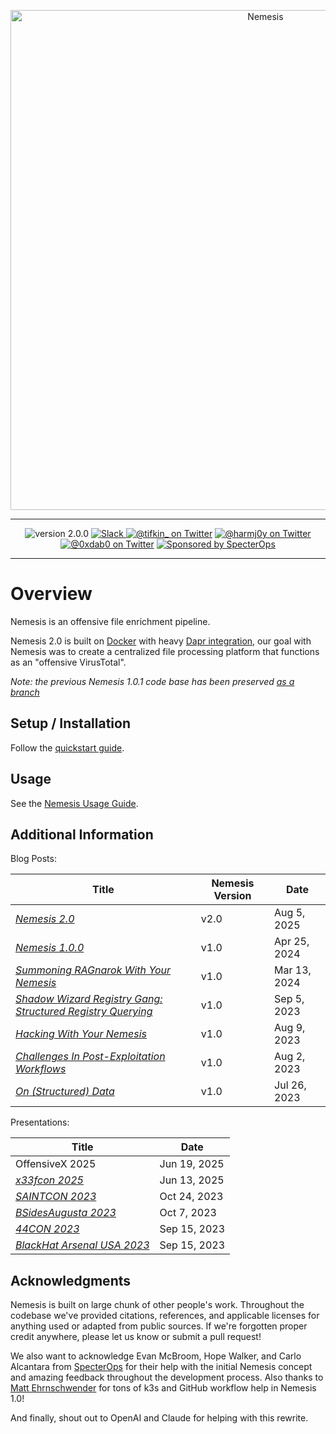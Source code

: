 <p align="center">
    <img src="docs/images/nemesis-light.png" alt="Nemesis" style="width: 800px;" />
</p>
<hr />

<p align="center">
<img src="https://img.shields.io/badge/version-2.0.0-blue" alt="version 2.0.0"/>
<a href="https://join.slack.com/t/bloodhoundhq/shared_invite/zt-1tgq6ojd2-ixpx5nz9Wjtbhc3i8AVAWw">
    <img src="https://img.shields.io/badge/Slack-%23nemesis—chat-blueviolet?logo=slack" alt="Slack"/>
</a>
<a href="https://twitter.com/tifkin_">
    <img src="https://img.shields.io/twitter/follow/tifkin_?style=social"
      alt="@tifkin_ on Twitter"/></a>
<a href="https://twitter.com/harmj0y">
    <img src="https://img.shields.io/twitter/follow/harmj0y?style=social"
      alt="@harmj0y on Twitter"/></a>
<a href="https://twitter.com/0xdab0">
    <img src="https://img.shields.io/twitter/follow/0xdab0?style=social"
      alt="@0xdab0 on Twitter"/></a>
<a href="https://github.com/specterops#nemesis">
    <img src="https://img.shields.io/endpoint?url=https%3A%2F%2Fraw.githubusercontent.com%2Fspecterops%2F.github%2Fmain%2Fconfig%2Fshield.json&style=flat"
      alt="Sponsored by SpecterOps"/>
</a>
</p>
<hr />

# Overview

Nemesis is an offensive file enrichment pipeline.

Nemesis 2.0 is built on [Docker](https://www.docker.com/) with heavy [Dapr integration](https://dapr.io/), our goal with Nemesis was to create a centralized file processing platform that functions as an "offensive VirusTotal".

_Note: the previous Nemesis 1.0.1 code base has been preserved [as a branch](https://github.com/SpecterOps/Nemesis/tree/nemesis-1.0.1)_

## Setup / Installation
Follow the [quickstart guide](docs/quickstart.md).


## Usage
See the [Nemesis Usage Guide](docs/usage_guide.md).


## Additional Information
Blog Posts:

| Title                                                                                                                                                            | Nemesis Version | Date         |
| ---------------------------------------------------------------------------------------------------------------------------------------------------------------- | --------------- | ------------ |
| [*Nemesis 2.0*](https://specterops.io/blog/2025/08/05/nemesis-2-0/)                                                                                              | v2.0            | Aug 5, 2025  |
| [*Nemesis 1.0.0*](https://posts.specterops.io/nemesis-1-0-0-8c6b745dc7c5)                                                                                        | v1.0            | Apr 25, 2024 |
| [*Summoning RAGnarok With Your Nemesis*](https://posts.specterops.io/summoning-ragnarok-with-your-nemesis-7c4f0577c93b)                                          | v1.0            | Mar 13, 2024 |
| [*Shadow Wizard Registry Gang: Structured Registry Querying*](https://posts.specterops.io/shadow-wizard-registry-gang-structured-registry-querying-9a2fab62a26f) | v1.0            | Sep 5, 2023  |
| [*Hacking With Your Nemesis*](https://posts.specterops.io/hacking-with-your-nemesis-7861f75fcab4)                                                                | v1.0            | Aug 9, 2023  |
| [*Challenges In Post-Exploitation Workflows*](https://posts.specterops.io/challenges-in-post-exploitation-workflows-2b3469810fe9)                                | v1.0            | Aug 2, 2023  |
| [*On (Structured) Data*](https://posts.specterops.io/on-structured-data-707b7d9876c6)                                                                            | v1.0            | Jul 26, 2023 |


Presentations:

| Title                                                                      | Date         |
|----------------------------------------------------------------------------|--------------|
| OffensiveX 2025                                                            | Jun 19, 2025 |
| [*x33fcon 2025*](https://www.youtube.com/watch?v=RjLqfhQGUnE)              | Jun 13, 2025 |
| [*SAINTCON 2023*](https://www.youtube.com/watch?v=0q9u2hDcpIo)             | Oct 24, 2023 |
| [*BSidesAugusta 2023*](https://www.youtube.com/watch?v=Ug9r7lCF_FA)        | Oct 7, 2023  |
| [*44CON 2023*](https://www.youtube.com/watch?v=tjPTLBGI7K8)                | Sep 15, 2023 |
| [*BlackHat Arsenal USA 2023*](https://www.youtube.com/watch?v=Ms3o8n6aS0c) | Sep 15, 2023 |


## Acknowledgments

Nemesis is built on large chunk of other people's work. Throughout the codebase we've provided citations, references, and applicable licenses for anything used or adapted from public sources. If we're forgotten proper credit anywhere, please let us know or submit a pull request!

We also want to acknowledge Evan McBroom, Hope Walker, and Carlo Alcantara from [SpecterOps](https://specterops.io/) for their help with the initial Nemesis concept and amazing feedback throughout the development process. Also thanks to [Matt Ehrnschwender](https://twitter.com/M_alphaaa) for tons of k3s and GitHub workflow help in Nemesis 1.0!

And finally, shout out to OpenAI and Claude for helping with this rewrite.
